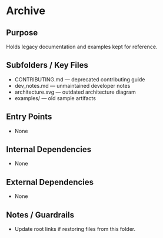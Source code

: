 # Archive
## Purpose
Holds legacy documentation and examples kept for reference.
## Subfolders / Key Files
- CONTRIBUTING.md — deprecated contributing guide
- dev_notes.md — unmaintained developer notes
- architecture.svg — outdated architecture diagram
- examples/ — old sample artifacts
## Entry Points
- None
## Internal Dependencies
- None
## External Dependencies
- None
## Notes / Guardrails
- Update root links if restoring files from this folder.
